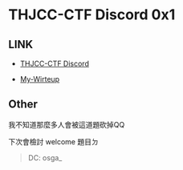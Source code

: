 # THJCC-CTF Discord 0x1

## LINK
- [THJCC-CTF Discord](https://discord.gg/RDhf7rxz4f)

- [My-Wirteup](https://blog.osga.lol/p/thjcc/)

## Other
我不知道那麼多人會被這道題砍掉QQ

下次會檢討 welcome 題目ㄉ 

> DC: osga_
